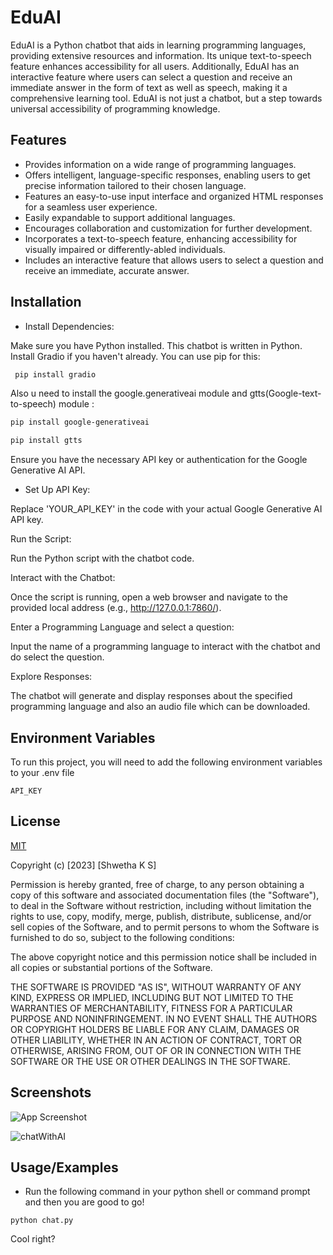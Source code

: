 
# EduAI

EduAI is a Python chatbot that aids in learning programming languages, providing extensive resources and information. Its unique text-to-speech feature enhances accessibility for all users. Additionally, EduAI has an interactive feature where users can select a question and receive an immediate answer in the form of text as well as speech, making it a comprehensive learning tool. EduAI is not just a chatbot, but a step towards universal accessibility of programming knowledge.




## Features

- Provides information on a wide range of programming languages.
- Offers intelligent, language-specific responses, enabling users to get precise information tailored to their chosen language.
-  Features an easy-to-use input interface and organized HTML responses for a seamless user experience.
- Easily expandable to support additional languages.
- Encourages collaboration and customization for further development.
- Incorporates a text-to-speech feature, enhancing accessibility for visually impaired or differently-abled individuals.
- Includes an interactive feature that allows users to select a question and receive an immediate, accurate answer.


## Installation

- Install Dependencies:

Make sure you have Python installed. This chatbot is written in Python.
Install Gradio if you haven't already. You can use pip for this:

```bash
 pip install gradio

```
Also u need to install the google.generativeai module and gtts(Google-text-to-speech) module :

   ```bash
 pip install google-generativeai


``` 
   ```bash
 pip install gtts


```

Ensure you have the necessary API key or authentication for the Google Generative AI API.

- Set Up API Key:

Replace 'YOUR_API_KEY' in the code with your actual Google Generative AI API key.

Run the Script:

Run the Python script with the chatbot code.

Interact with the Chatbot:

Once the script is running, open a web browser and navigate to the provided local address (e.g., http://127.0.0.1:7860/).

Enter a Programming Language and select a question:

Input the name of a programming language to interact with the chatbot and do select the question.

Explore Responses:

The chatbot will generate and display responses about the specified programming language and also an audio file which can be downloaded.



## Environment Variables

To run this project, you will need to add the following environment variables to your .env file

`API_KEY`




## License

[MIT](https://choosealicense.com/licenses/mit/)


Copyright (c) [2023] [Shwetha K S]

Permission is hereby granted, free of charge, to any person obtaining a copy
of this software and associated documentation files (the "Software"), to deal
in the Software without restriction, including without limitation the rights
to use, copy, modify, merge, publish, distribute, sublicense, and/or sell
copies of the Software, and to permit persons to whom the Software is
furnished to do so, subject to the following conditions:

The above copyright notice and this permission notice shall be included in all
copies or substantial portions of the Software.

THE SOFTWARE IS PROVIDED "AS IS", WITHOUT WARRANTY OF ANY KIND, EXPRESS OR
IMPLIED, INCLUDING BUT NOT LIMITED TO THE WARRANTIES OF MERCHANTABILITY,
FITNESS FOR A PARTICULAR PURPOSE AND NONINFRINGEMENT. IN NO EVENT SHALL THE
AUTHORS OR COPYRIGHT HOLDERS BE LIABLE FOR ANY CLAIM, DAMAGES OR OTHER
LIABILITY, WHETHER IN AN ACTION OF CONTRACT, TORT OR OTHERWISE, ARISING FROM,
OUT OF OR IN CONNECTION WITH THE SOFTWARE OR THE USE OR OTHER DEALINGS IN THE
SOFTWARE.

## Screenshots

![App Screenshot](https://via.placeholder.com/468x300?text=App+Screenshot+Here)

![chatWithAI](https://www.dropbox.com/scl/fi/qg1zhkb7m8bk5uchtr2fd/chatWithAI.jpeg?rlkey=to77bae42l42m35dplcieg0z9&dl=0)
## Usage/Examples
- Run the following command in your python shell or command prompt and then you are good to go!

```
python chat.py
```

Cool right?





